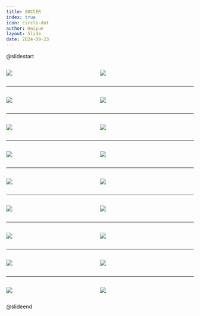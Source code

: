 ```yaml
---
title: SOCCER
index: true
icon: circle-dot
author: Haiyue
layout: Slide
date: 2024-09-23
---
```

 
@slidestart

<div style="display:flex">
<div style="flex:1">

![](/reading/english/Level-Q/SOCCER/001.webp)
</div>
<div style="flex:1">

![](/reading/english/Level-Q/SOCCER/002.webp)
</div>
</div>

---

<div style="display:flex">
<div style="flex:1">

![](/reading/english/Level-Q/SOCCER/003.webp)
</div>
<div style="flex:1">

![](/reading/english/Level-Q/SOCCER/004.webp)
</div>
</div>

---

<div style="display:flex">
<div style="flex:1">

![](/reading/english/Level-Q/SOCCER/005.webp)
</div>
<div style="flex:1">

![](/reading/english/Level-Q/SOCCER/006.webp)
</div>
</div>

---

<div style="display:flex">
<div style="flex:1">

![](/reading/english/Level-Q/SOCCER/007.webp)
</div>
<div style="flex:1">

![](/reading/english/Level-Q/SOCCER/008.webp)
</div>
</div>

---

<div style="display:flex">
<div style="flex:1">

![](/reading/english/Level-Q/SOCCER/009.webp)
</div>
<div style="flex:1">

![](/reading/english/Level-Q/SOCCER/010.webp)
</div>
</div>

---

<div style="display:flex">
<div style="flex:1">

![](/reading/english/Level-Q/SOCCER/011.webp)
</div>
<div style="flex:1">

![](/reading/english/Level-Q/SOCCER/012.webp)
</div>
</div>

---

<div style="display:flex">
<div style="flex:1">

![](/reading/english/Level-Q/SOCCER/013.webp)
</div>
<div style="flex:1">

![](/reading/english/Level-Q/SOCCER/014.webp)
</div>
</div>

---

<div style="display:flex">
<div style="flex:1">

![](/reading/english/Level-Q/SOCCER/015.webp)
</div>
<div style="flex:1">

![](/reading/english/Level-Q/SOCCER/016.webp)
</div>
</div>

---

<div style="display:flex">
<div style="flex:1">

![](/reading/english/Level-Q/SOCCER/017.webp)
</div>
<div style="flex:1">

![](/reading/english/Level-Q/SOCCER/018.webp)
</div>
</div>

@slideend